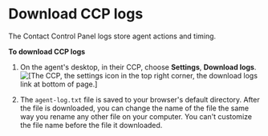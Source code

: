 # Download CCP logs<a name="download-ccp-logs"></a>

The Contact Control Panel logs store agent actions and timing\.

**To download CCP logs**

1. On the agent's desktop, in their CCP, choose **Settings**, **Download logs**\.  
![\[The CCP, the settings icon in the top right corner, the download logs link at bottom of page.\]](http://docs.aws.amazon.com/connect/latest/adminguide/images/ccp-download-logs.png)

1. The `agent-log.txt` file is saved to your browser's default directory\. After the file is downloaded, you can change the name of the file the same way you rename any other file on your computer\. You can't customize the file name before the file it downloaded\.